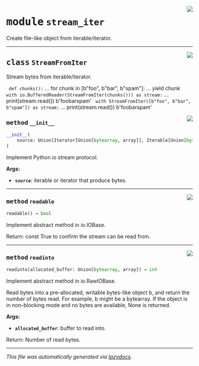 <!-- markdownlint-disable -->

<a href="https://github.com/andgineer/aios3/blob/master/src/aios3/stream_iter.py#L0"><img align="right" style="float:right;" src="https://img.shields.io/badge/-source-cccccc?style=flat-square"></a>

# <kbd>module</kbd> `stream_iter`
Create file-like object from iterable/iterator.



---

<a href="https://github.com/andgineer/aios3/blob/master/src/aios3/stream_iter.py#L7"><img align="right" style="float:right;" src="https://img.shields.io/badge/-source-cccccc?style=flat-square"></a>

## <kbd>class</kbd> `StreamFromIter`
Stream bytes from iterable/iterator.

``` def chunks():```
...     for chunk in [b"foo", b"bar", b"spam"]:
...         yield chunk
``` with io.BufferedReader(StreamFromIter(chunks())) as stream:``` ...     print(stream.read()) b'foobarspam' ``` with StreamFromIter([b"foo", b"bar", b"spam"]) as stream:```
...     print(stream.read())
b'foobarspam'


<a href="https://github.com/andgineer/aios3/blob/master/src/aios3/stream_iter.py#L21"><img align="right" style="float:right;" src="https://img.shields.io/badge/-source-cccccc?style=flat-square"></a>

### <kbd>method</kbd> `__init__`

```python
__init__(
    source: Union[Iterator[Union[bytearray, array]], Iterable[Union[bytearray, array]]]
)
```

Implement Python io stream protocol.



**Args:**

 - <b>`source`</b>:  iterable or iterator that produce bytes.




---

<a href="https://github.com/andgineer/aios3/blob/master/src/aios3/stream_iter.py#L37"><img align="right" style="float:right;" src="https://img.shields.io/badge/-source-cccccc?style=flat-square"></a>

### <kbd>method</kbd> `readable`

```python
readable() → bool
```

Implement abstract method in io.IOBase.

Return:  const True to confirm the stream can be read from.

---

<a href="https://github.com/andgineer/aios3/blob/master/src/aios3/stream_iter.py#L45"><img align="right" style="float:right;" src="https://img.shields.io/badge/-source-cccccc?style=flat-square"></a>

### <kbd>method</kbd> `readinto`

```python
readinto(allocated_buffer: Union[bytearray, array]) → int
```

Implement abstract method in io.RawIOBase.

Read bytes into a pre-allocated, writable bytes-like object b, and return the number of bytes read. For example, b might be a bytearray. If the object is in non-blocking mode and no bytes are available, None is returned.



**Args:**

 - <b>`allocated_buffer`</b>:  buffer to read into.

Return: Number of read bytes.




---

_This file was automatically generated via [lazydocs](https://github.com/ml-tooling/lazydocs)._
